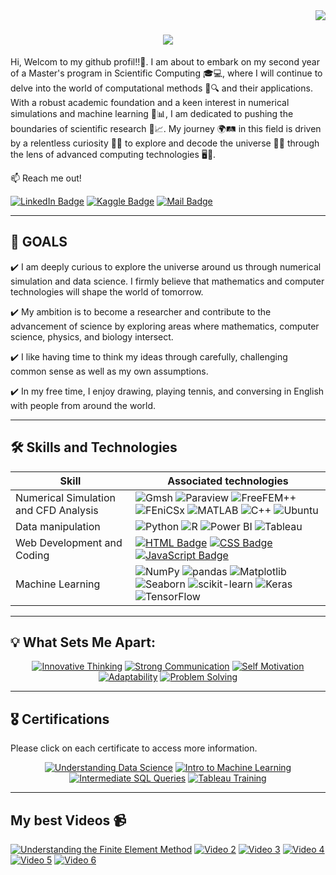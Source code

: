 <img align="right" src="https://visitor-badge.laobi.icu/badge?page_id=Sagouma-Sofiane.Sagouma-Sofiane" />

<h1 align="center">
    <img src="https://readme-typing-svg.herokuapp.com/?font=Righteous&size=35&center=true&vCenter=true&width=500&height=70&duration=4000&lines=Hi+There!+👋;+I'm+Sofiane+Sagouma!;" />   
</h1> 

Hi, Welcom to my github profil!!👐. I am about to embark on my second year of a Master's program in Scientific Computing 🎓💻, where I will continue to delve into the world of computational methods 🧮🔍 and their applications. With a robust academic foundation and a keen interest in numerical simulations and machine learning 🤖📊, I am dedicated to pushing the boundaries of scientific research 🔬📈. My journey 🌍🛤️ in this field is driven by a relentless curiosity 🧐✨ to explore and decode the universe 🌌🔭 through the lens of advanced computing technologies 🖥️🚀.

 <!--
 <p align="left">
     <a href="https://github.com/Sagouma-Sofiane/Sagouma-Sofiane/blob/main/Resume_sagouma_Mohamed_Sofiane.pdf">
      <img alt="View My CV" title="View My CV" src="https://img.shields.io/badge/-View%20My%20CV-blue?style=for-the-badge"/>
   </a>
   </p>
-->
:mailbox: Reach me out!

[![LinkedIn Badge](https://img.shields.io/badge/-LinkedIn-0e76a8?style=flat&labelColor=0e76a8&logo=linkedin&logoColor=white)](https://www.linkedin.com/in/sofiane-sagouma/)
[![Kaggle Badge](https://img.shields.io/badge/-Kaggle-20BEFF?style=flat&logo=kaggle&logoColor=white)](https://www.kaggle.com/mesofianeyou)
[![Mail Badge](https://img.shields.io/badge/-Gmail-c0392b?style=flat&labelColor=c0392b&logo=gmail&logoColor=white)](mailto:sofiane.sagouma.mt@gmail.com)
              
 <hr/>

## 🎯 GOALS 

✔️  I am deeply curious to explore the universe around us through numerical simulation and data science. I firmly believe that mathematics and computer technologies will shape the world of tomorrow.

✔️  My ambition is to become a researcher and contribute to the advancement of science by exploring areas where mathematics, computer science, physics, and biology intersect.

✔️  I like having time to think my ideas through carefully, challenging common sense as well as my own assumptions.

✔️  In my free time, I enjoy drawing, playing tennis, and conversing in English with people from around the world.

<!-- Ligne vide pour sauter une ligne -->

<!-- Ligne vide supplémentaire pour descendre la ligne hr -->

<hr/>
 
## 🛠️ Skills and Technologies

| Skill                 | Associated technologies                                                                                                                                                                                                                   |
|-----------------------|--------------------------------------------------------------------------------------------------------------------------------------------------------------------------------------------------------------------------------------------|
| Numerical Simulation and CFD Analysis | ![Gmsh](https://img.shields.io/badge/-Gmsh-005C99?style=for-the-badge&labelColor=black&logoColor=white) ![Paraview](https://img.shields.io/badge/-Paraview-5277AE?style=for-the-badge&labelColor=black&logo=paraview&logoColor=white) ![FreeFEM++](https://img.shields.io/badge/-FreeFEM++-0088CC?style=for-the-badge&labelColor=black&logo=freefem&logoColor=white) ![FEniCSx](https://img.shields.io/badge/-FEniCSx-DC143C?style=for-the-badge&labelColor=black&logo=fenics&logoColor=white) ![MATLAB](https://img.shields.io/badge/-MATLAB-0076A8?style=for-the-badge&labelColor=black&logo=mathworks&logoColor=white) ![C++](https://img.shields.io/badge/-C%2B%2B-00599C?style=for-the-badge&labelColor=black&logo=c%2B%2B&logoColor=white) ![Ubuntu](https://img.shields.io/badge/-Ubuntu-E95420?style=for-the-badge&labelColor=black&logo=ubuntu&logoColor=white) |
| Data manipulation     | ![Python](https://img.shields.io/badge/-Python-3776AB?style=for-the-badge&labelColor=black&logo=python&logoColor=white) ![R](https://img.shields.io/badge/-R-276DC3?style=for-the-badge&labelColor=black&logo=r&logoColor=white) ![Power BI](https://img.shields.io/badge/-Power%20BI-F2C811?style=for-the-badge&labelColor=black&logo=power-bi&logoColor=white) ![Tableau](https://img.shields.io/badge/-Tableau-E97627?style=for-the-badge&labelColor=black&logo=tableau&logoColor=white) |
| Web Development and Coding | [![HTML Badge](https://img.shields.io/badge/-HTML-E34F26?style=for-the-badge&labelColor=black&logo=html5&logoColor=white)](#) [![CSS Badge](https://img.shields.io/badge/-CSS-1572B6?style=for-the-badge&labelColor=black&logo=css3&logoColor=white)](#) [![JavaScript Badge](https://img.shields.io/badge/-JavaScript-F0DB4F?style=for-the-badge&labelColor=black&logo=javascript&logoColor=F0DB4F)](#) |
| Machine Learning      | ![NumPy](https://img.shields.io/badge/-NumPy-013243?style=for-the-badge&labelColor=black&logo=numpy&logoColor=white) ![pandas](https://img.shields.io/badge/-pandas-150458?style=for-the-badge&labelColor=black&logo=pandas&logoColor=white) ![Matplotlib](https://img.shields.io/badge/-Matplotlib-11557C?style=for-the-badge&labelColor=black&logo=matplotlib&logoColor=white) ![Seaborn](https://img.shields.io/badge/-Seaborn-3776AB?style=for-the-badge&labelColor=black&logo=seaborn&logoColor=white) ![scikit-learn](https://img.shields.io/badge/-scikit--learn-F7931E?style=for-the-badge&labelColor=black&logo=scikit-learn&logoColor=white) ![Keras](https://img.shields.io/badge/-Keras-D00000?style=for-the-badge&labelColor=black&logo=keras&logoColor=white) ![TensorFlow](https://img.shields.io/badge/-TensorFlow-FF6F00?style=for-the-badge&labelColor=black&logo=tensorflow&logoColor=white) |

 <hr/>
 
## 💡 What Sets Me Apart:

<p align="center">
  <a href="#"><img src="https://img.shields.io/badge/🚀_Innovative_Thinking-4CAF50?style=for-the-badge" alt="Innovative Thinking"/></a>
  <a href="#"><img src="https://img.shields.io/badge/💬_Strong_Communication-2196F3?style=for-the-badge" alt="Strong Communication"/></a>
  <a href="#"><img src="https://img.shields.io/badge/💪_Self_Motivation-FF9800?style=for-the-badge" alt="Self Motivation"/></a>
  <a href="#"><img src="https://img.shields.io/badge/🌐_Adaptability-9C27B0?style=for-the-badge" alt="Adaptability"/></a>
  <a href="#"><img src="https://img.shields.io/badge/🧩_Problem_Solving-E91E63?style=for-the-badge" alt="Problem Solving"/></a>
</p>

<hr/>

## 🎖️ Certifications

Please click on each certificate to access more information.
<div align="center">

[![Understanding Data Science](https://img.shields.io/badge/-DataCamp%20Certificate-05122A?style=for-the-badge&logo=datacamp&logoColor=white)](https://www.datacamp.com/courses/understanding-data-science)
[![Intro to Machine Learning](https://img.shields.io/badge/-Intro%20to%20Machine%20Learning-20BEFF?style=for-the-badge&logo=kaggle&logoColor=white)](https://www.kaggle.com/learn/intro-to-machine-learning)
[![Intermediate SQL Queries](https://img.shields.io/badge/-Intermediate%20SQL%20Queries-FFA500?style=for-the-badge&logo=datacamp&logoColor=white)](https://www.datacamp.com/courses/intermediate-sql)
[![Tableau Training](https://img.shields.io/badge/-Tableau%20Training-E97627?style=for-the-badge)](https://www.simplilearn.com/tableau-training-and-data-visualization-course)

</div>
<hr/> 

## My best Videos 📹

<!-- BEGIN YOUTUBE-CARDS -->
[![Understanding the Finite Element Method](https://ytcards.demolab.com/?id=GHjopp47vvQ&title=Understanding+the+Finite+Element+Method&lang=en&timestamp=1717768812&background_color=%230d1117&title_color=%23ffffff&stats_color=%23dedede&max_title_lines=1&width=250&border_radius=5&duration=840 "Understanding the Finite Element Method")](https://www.youtube.com/watch?v=GHjopp47vvQ&t=840s)
[![Video 2](https://ytcards.demolab.com/?id=NlLy-u61yyk&title=Computational+Fluid+Dynamics+%28CFD%29&lang=en&timestamp=1717164035&background_color=%230d1117&title_color=%23ffffff&stats_color=%23dedede&max_title_lines=1&width=250&border_radius=5&duration=533 "Video 2")](https://www.youtube.com/watch?v=NlLy-u61yyk&t=533s)
[![Video 3](https://ytcards.demolab.com/?id=jQHp49OyPn8&title=What+is+CFD+?&lang=en&timestamp=1715094012&background_color=%230d1117&title_color=%23ffffff&stats_color=%23dedede&max_title_lines=1&width=250&border_radius=5&duration=411 "Video 3")](https://www.youtube.com/watch?v=jQHp49OyPn8&t=411s)
[![Video 4](https://ytcards.demolab.com/?id=uQW2wSDtW5k&title=Computational+Acoustics+with+FEniCSx&lang=en&timestamp=1714658415&background_color=%230d1117&title_color=%23ffffff&stats_color=%23dedede&max_title_lines=1&width=250&border_radius=5&duration=128 "Video 4")](https://www.youtube.com/watch?v=uQW2wSDtW5k&t=128s)
[![Video 5](https://ytcards.demolab.com/?id=7UX_HjzouzU&title=Et+Si+l'Humanité+Vivait+dans+une+Simulation+?&lang=en&timestamp=1712845830&background_color=%230d1117&title_color=%23ffffff&stats_color=%23dedede&max_title_lines=1&width=250&border_radius=5 "Video 5")](https://www.youtube.com/watch?v=7UX_HjzouzU?t=1712845830)
[![Video 6](https://ytcards.demolab.com/?id=J0KHiiTtt4w&title=Why+Elon+Musk+says+we're+living+in+a+simulation&lang=en&timestamp=1710538911&background_color=%230d1117&title_color=%23ffffff&stats_color=%23dedede&max_title_lines=1&width=250&border_radius=5 "Video 6")](https://www.youtube.com/watch?v=J0KHiiTtt4w?t=1710538911)
<!-- END YOUTUBE-CARDS -->



